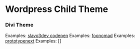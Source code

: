 # Wordpress Child Theme

### Divi Theme 

Examples: [slavo3dev codepen](https://codepen.io/slavo3dev)
Examples: [foonomad](https://foonomad.com)
Examples: [prototypenext](https://prototypenext.com)
Examples: []
